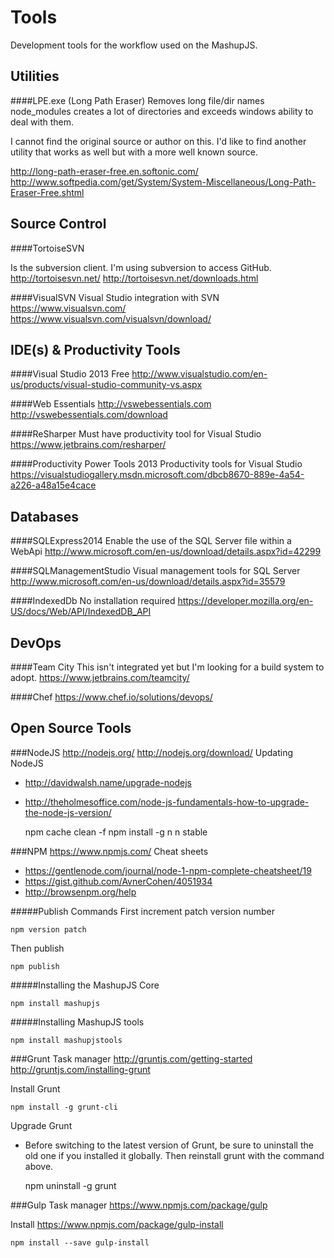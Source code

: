 Tools
=====

Development tools for the workflow used on the MashupJS.

Utilities
---------

####LPE.exe  (Long Path Eraser)
Removes long file/dir names
node_modules creates a lot of directories and exceeds windows ability to deal with them.

I cannot find the original source or author on this.  I'd like to find another utility that works as well but with a more well known source.

http://long-path-eraser-free.en.softonic.com/
http://www.softpedia.com/get/System/System-Miscellaneous/Long-Path-Eraser-Free.shtml

Source Control
--------------

####TortoiseSVN

Is the subversion client.  I'm using subversion to access GitHub.
http://tortoisesvn.net/
http://tortoisesvn.net/downloads.html

####VisualSVN
Visual Studio integration with SVN
https://www.visualsvn.com/
https://www.visualsvn.com/visualsvn/download/


IDE(s) & Productivity Tools
---------------------------

####Visual Studio 2013
Free
http://www.visualstudio.com/en-us/products/visual-studio-community-vs.aspx

####Web Essentials
http://vswebessentials.com
http://vswebessentials.com/download

####ReSharper
Must have productivity tool for Visual Studio
https://www.jetbrains.com/resharper/

####Productivity Power Tools 2013
Productivity tools for Visual Studio
https://visualstudiogallery.msdn.microsoft.com/dbcb8670-889e-4a54-a226-a48a15e4cace

Databases
---------

####SQLExpress2014
Enable the use of the SQL Server file within a WebApi
http://www.microsoft.com/en-us/download/details.aspx?id=42299

####SQLManagementStudio
Visual management tools for SQL Server
http://www.microsoft.com/en-us/download/details.aspx?id=35579

####IndexedDb
No installation required
https://developer.mozilla.org/en-US/docs/Web/API/IndexedDB_API

DevOps
------

####Team City
This isn't integrated yet but I'm looking for a build system to adopt.
https://www.jetbrains.com/teamcity/

####Chef
https://www.chef.io/solutions/devops/

Open Source Tools
-----------------

###NodeJS
http://nodejs.org/
http://nodejs.org/download/
Updating NodeJS

 - http://davidwalsh.name/upgrade-nodejs
 - http://theholmesoffice.com/node-js-fundamentals-how-to-upgrade-the-node-js-version/

    npm cache clean -f 
    npm install -g n 
    n stable

###NPM
https://www.npmjs.com/
Cheat sheets
- https://gentlenode.com/journal/node-1-npm-complete-cheatsheet/19
- https://gist.github.com/AvnerCohen/4051934
- http://browsenpm.org/help

#####Publish Commands
First increment patch version number

    npm version patch

Then publish

    npm publish

#####Installing the MashupJS Core

    npm install mashupjs

#####Installing MashupJS tools

    npm install mashupjstools

###Grunt
Task manager
http://gruntjs.com/getting-started
http://gruntjs.com/installing-grunt

Install Grunt

    npm install -g grunt-cli


Upgrade Grunt
- Before switching to the latest version of Grunt, be sure to uninstall the old one if you installed it globally.  Then reinstall grunt with the command above.

    npm uninstall -g grunt


###Gulp
Task manager
https://www.npmjs.com/package/gulp

Install
https://www.npmjs.com/package/gulp-install

    npm install --save gulp-install











